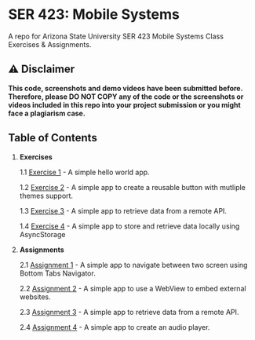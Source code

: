 # SER 423: Mobile Systems

A repo for Arizona State University SER 423 Mobile Systems Class Exercises & Assignments.

## :warning: Disclaimer

**This code, screenshots and demo videos have been submitted before. Therefore, please DO NOT COPY any of the code or the screenshots or videos included in this repo into your project submission or you might face a plagiarism case.**

## Table of Contents

1. **Exercises**

   1.1 [Exercise 1](./exercises/exercise-1/README.md) - A simple hello world app.

   1.2 [Exercise 2](./exercises/exercise-2/README.md) - A simple app to create a reusable button with mutliple themes support.

   1.3 [Exercise 3](./exercises//exercise-3/README.md) - A simple app to retrieve data from a remote API.

   1.4 [Exercise 4](./exercises//exercise-4/README.md) - A simple app to store and retrieve data locally using AsyncStorage

2. **Assignments**

   2.1 [Assignment 1](./assignments/assignment-1/README.md) - A simple app to navigate between two screen using Bottom Tabs Navigator.

   2.2 [Assignment 2](./assignments/assignment-2/README.md) - A simple app to use a WebView to embed external websites.

   2.3 [Assignment 3](./assignments/assignment-3/README.md) - A simple app to retrieve data from a remote API.

   2.4 [Assignment 4](./assignments/assignment-4/README.md) - A simple app to create an audio player.
